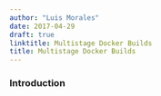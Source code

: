 ```yaml
---
author: "Luis Morales"
date: 2017-04-29
draft: true
linktitle: Multistage Docker Builds
title: Multistage Docker Builds
---
```



### **Introduction**


